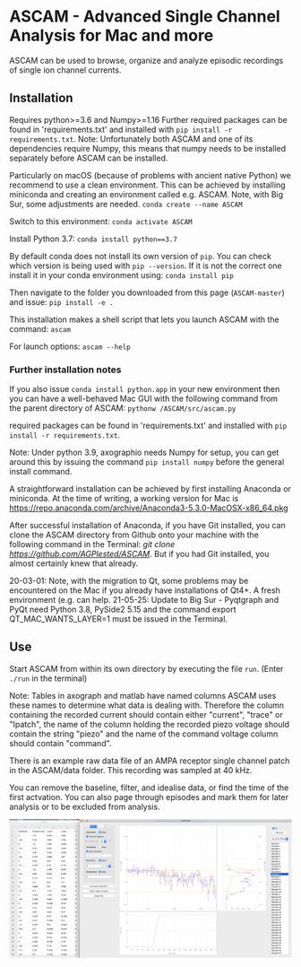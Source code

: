 # ASCAM - Advanced Single Channel Analysis for Mac and more

ASCAM can be used to browse, organize and analyze episodic recordings of single ion channel currents.

## Installation
Requires python>=3.6 and Numpy>=1.16
Further required packages can be found in 'requirements.txt' and installed with
`pip install -r requirements.txt`.
Note: Unfortunately both ASCAM and one of its dependencies require Numpy, this
means that numpy needs to be installed separately before ASCAM can be installed.

Particularly on macOS (because of problems with ancient native Python) we recommend to use a clean environment. This can be achieved by installing miniconda and creating an environment called e.g. ASCAM. Note, with Big Sur, some adjustments are needed.
`conda create --name ASCAM`

Switch to this environment:
`conda activate ASCAM`

Install Python 3.7:
`conda install python==3.7`

By default conda does not install its own version of `pip`. You can check which version is being used with `pip --version`.
If it is not the correct one install it in your conda environment using:
`conda install pip`

Then navigate to the folder you downloaded from this page (`ASCAM-master`) and issue:
`pip install -e .`

This installation makes a shell script that lets you launch ASCAM with the command:
`ascam`

For launch options:
`ascam --help`

### Further installation notes
If you also issue `conda install python.app` in your new environment then you can have a well-behaved Mac GUI with the following command from the parent directory of ASCAM:
`pythonw /ASCAM/src/ascam.py`

required packages can be found in 'requirements.txt' and installed with
`pip install -r requirements.txt`.

Note: Under python 3.9, axographio needs Numpy for setup, you can get around this by issuing the command `pip install numpy` before the general install command.

A straightforward installation can be achieved by first installing Anaconda or miniconda. At the time of writing, a working version for Mac is https://repo.anaconda.com/archive/Anaconda3-5.3.0-MacOSX-x86_64.pkg

After successful installation of Anaconda, if you have Git installed, you can clone the ASCAM directory from Github onto your machine with the following command in the Terminal: *git clone https://github.com/AGPlested/ASCAM*. But if you had Git installed, you almost certainly knew that already.

20-03-01: Note, with the migration to Qt, some problems may be encountered on the Mac if you already have installations of Qt4+. A fresh environment (e.g. can help.
21-05-25: Update to Big Sur - Pyqtgraph and PyQt need Python 3.8, PySide2 5.15 and the command export QT_MAC_WANTS_LAYER=1 must be issued in the Terminal.

## Use
Start ASCAM from within its own directory by executing the file `run`. (Enter `./run` in the terminal)

Note: Tables in axograph and matlab have named columns ASCAM uses these names to determine what data is dealing with. Therefore the column containing the recorded current should contain either "current", "trace" or "Ipatch", the name of the column holding the recorded piezo voltage should contain the string "piezo" and the name of the command voltage column should contain "command".

There is an example raw data file of an AMPA receptor single channel patch in the ASCAM/data folder. This recording was sampled at 40 kHz.

You can remove the baseline, filter, and idealise data, or find the time of the first actvation. You can also page through episodes and mark them for later analysis or to be excluded from analysis.

![macOS Screenshot](cuteSCAM.png)
